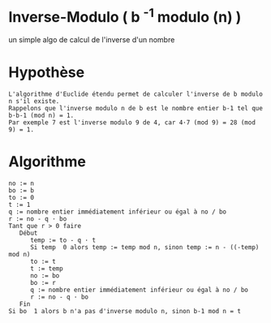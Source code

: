 # Inverse-Modulo ( b <sup>-1</sup> modulo (n) )
un simple algo de calcul de l'inverse d'un nombre
# Hypothèse
```
L'algorithme d'Euclide étendu permet de calculer l'inverse de b modulo n s'il existe.
Rappelons que l'inverse modulo n de b est le nombre entier b-1 tel que b·b-1 (mod n) = 1. 
Par exemple 7 est l'inverse modulo 9 de 4, car 4·7 (mod 9) = 28 (mod 9) = 1.
```
# Algorithme
```
no := n
bo := b
to := 0
t := 1
q := nombre entier immédiatement inférieur ou égal à no / bo
r := no - q · bo
Tant que r > 0 faire
   Début
      temp := to - q · t
      Si temp  0 alors temp := temp mod n, sinon temp := n - ((-temp) mod n)
      to := t
      t := temp
      no := bo
      bo := r
      q := nombre entier immédiatement inférieur ou égal à no / bo
      r := no - q · bo
   Fin
Si bo  1 alors b n'a pas d'inverse modulo n, sinon b-1 mod n = t
```
